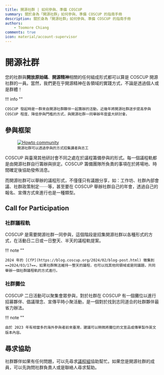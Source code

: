 ```yaml
---
title: 開源社群 | 如何參與、準備 COSCUP
summary: 關於身為「開源社群」如何參與、準備 COSCUP 的指南手冊
description: 關於身為「開源社群」如何參與、準備 COSCUP 的指南手冊
authors:
    - Toomore Chiang
comments: true
icon: material/account-supervisor
---
```


# 開源社群

您的社群與**開放原始碼**、**開源精神**相關的任何組成形式都可以算是 COSCUP 開源社群的一員。當然，我們更在乎開源精神在各領域的實踐方式，不論是透過個人或是群體！

!!! info ""

    COSCUP 發起時是一群來自開源社群夥伴一起籌辦的活動，近幾年將開源社群逐步提高參與 COSCUP 程度、降低參與門檻的方式，與開源社群一同舉辦年度盛大研討會。

## 參與框架

<figure markdown>
  <a href="https://volunteer.coscup.org/doc/docs_coscup_howto_community.svg">
    <img alt="Howto community" src="https://volunteer.coscup.org/doc/docs_coscup_howto_community.svg">
  </a>
  <figcaption><small>開源社群可以透過參與的方式招集講者與志工</small></figcaption>
</figure>

COSCUP 與臺灣其他研討會不同之處在於議程籌備參與的形式。每一個議程軌都是由開源社群自行籌辦與排定。COSCUP 籌備團隊所負責的事項在於將場地、時間確定後協助發佈消息。

而開源社群可以舉辦的議程形式，不僅僅只有議題分享，如：工作坊、社群內部會議、社群政策制定⋯⋯等，甚至要在 COSCUP 舉辦社群自己的年會，透過自己的報名、宣傳方式來進行也是一種類型。

## Call for Participation

### 社群議程軌

COSCUP 是需要開源社群一同參與，這個階段是招集開源社群以各種形式的方式，在活動日二日或一日整天、半天的議程軌提案。

!!! note ""

    2024 年的 [CfP](https://blog.coscup.org/2024/02/blog-post.html) 徵集到 ==2024/03/17==，如果社群無法維持一整天的議程，也可以找其他同領域或是同議題，共同舉辦一個社群議程軌的方式進行。

### 社群攤位

COSCUP 二日活動可以聚集會眾參與，對於社群在 COSCUP 有一個攤位以進行招募夥伴、倡議理念、宣傳平時小聚活動，是一個對於找到志同道合的社群夥伴最省力辦法。

!!! note ""

    由於 2023 年有相當多的海外參與者前來臺灣，建議可以稍微將攤位的文宣品或傳單製作英文版本內容。

## 尋求協助

社群夥伴如果有任何問題，可以先尋求[議程組](mailto:program@coscup.org)協助幫忙。如果您是開源社群的成員，可以先詢問社群負責人或是聯絡人尋求幫助。

